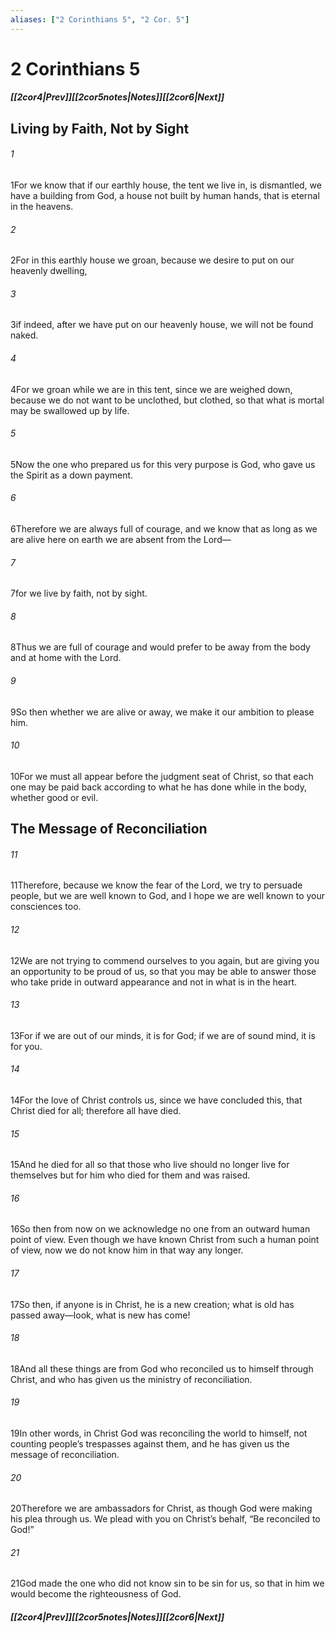 ```yaml
---
aliases: ["2 Corinthians 5", "2 Cor. 5"]
---
```

# 2 Corinthians 5
##### <span class=arrow-left></span>[[2cor4|Prev]]<span class=navigation-separator></span>[[2cor5notes|Notes]]<span class=navigation-separator></span>[[2cor6|Next]]<span class=arrow-right></span>
## Living by Faith, Not by Sight
###### 1
<span class=verse-first>1</span>For we know that if our earthly house, the tent we live in, is dismantled, we have a building from God, a house not built by human hands, that is eternal in the heavens.
###### 2
<span class=verse-body>2</span>For in this earthly house we groan, because we desire to put on our heavenly dwelling,
###### 3
<span class=verse-body>3</span>if indeed, after we have put on our heavenly house, we will not be found naked.
###### 4
<span class=verse-body>4</span>For we groan while we are in this tent, since we are weighed down, because we do not want to be unclothed, but clothed, so that what is mortal may be swallowed up by life.
###### 5
<span class=verse-body>5</span>Now the one who prepared us for this very purpose is God, who gave us the Spirit as a down payment.
<div class=paragraph-break></div>

###### 6
<span class=verse-first>6</span>Therefore we are always full of courage, and we know that as long as we are alive here on earth we are absent from the Lord—
###### 7
<span class=verse-body>7</span>for we live by faith, not by sight.
###### 8
<span class=verse-body>8</span>Thus we are full of courage and would prefer to be away from the body and at home with the Lord.
###### 9
<span class=verse-body>9</span>So then whether we are alive or away, we make it our ambition to please him.
###### 10
<span class=verse-body>10</span>For we must all appear before the judgment seat of Christ, so that each one may be paid back according to what he has done while in the body, whether good or evil.
## The Message of Reconciliation
###### 11
<span class=verse-first>11</span>Therefore, because we know the fear of the Lord, we try to persuade people, but we are well known to God, and I hope we are well known to your consciences too.
###### 12
<span class=verse-body>12</span>We are not trying to commend ourselves to you again, but are giving you an opportunity to be proud of us, so that you may be able to answer those who take pride in outward appearance and not in what is in the heart.
###### 13
<span class=verse-body>13</span>For if we are out of our minds, it is for God; if we are of sound mind, it is for you.
###### 14
<span class=verse-body>14</span>For the love of Christ controls us, since we have concluded this, that Christ died for all; therefore all have died.
###### 15
<span class=verse-body>15</span>And he died for all so that those who live should no longer live for themselves but for him who died for them and was raised.
<div class=paragraph-break></div>

###### 16
<span class=verse-first>16</span>So then from now on we acknowledge no one from an outward human point of view. Even though we have known Christ from such a human point of view, now we do not know him in that way any longer.
###### 17
<span class=verse-body>17</span>So then, if anyone is in Christ, he is a new creation; what is old has passed away—look, what is new has come!
###### 18
<span class=verse-body>18</span>And all these things are from God who reconciled us to himself through Christ, and who has given us the ministry of reconciliation.
###### 19
<span class=verse-body>19</span>In other words, in Christ God was reconciling the world to himself, not counting people’s trespasses against them, and he has given us the message of reconciliation.
<div class=paragraph-break></div>

###### 20
<span class=verse-first>20</span>Therefore we are ambassadors for Christ, as though God were making his plea through us. We plead with you on Christ’s behalf, “Be reconciled to God!”
###### 21
<span class=verse-body>21</span>God made the one who did not know sin to be sin for us, so that in him we would become the righteousness of God.
##### <span class=arrow-left></span>[[2cor4|Prev]]<span class=navigation-separator></span>[[2cor5notes|Notes]]<span class=navigation-separator></span>[[2cor6|Next]]<span class=arrow-right></span>